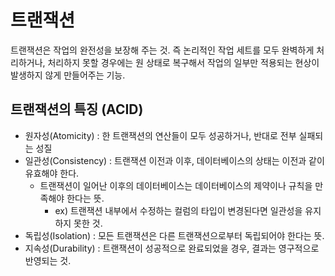 # 트랜잭션
트랜잭션은 작업의 완전성을 보장해 주는 것. 즉 논리적인 작업 세트를 모두 완벽하게 처리하거나, 
처리하지 못할 경우에는 원 상태로 복구해서 작업의 일부만 적용되는 현상이 발생하지 않게 만들어주는 기능.

## 트랜잭션의 특징 (ACID)
- 원자성(Atomicity) : 한 트랜잭션의 연산들이 모두 성공하거나, 반대로 전부 실패되는 성질
- 일관성(Consistency) : 트랜잭션 이전과 이후, 데이터베이스의 상태는 이전과 같이 유효해야 한다.
  - 트랜잭션이 일어난 이후의 데이터베이스는 데이터베이스의 제약이나 규칙을 만족해야 한다는 뜻.
    - ex) 트랜잭션 내부에서 수정하는 컬럼의 타입이 변경된다면 일관성을 유지하지 못한 것.
- 독립성(Isolation) : 모든 트랜잭션은 다른 트랜잭션으로부터 독립되어야 한다는 뜻.
- 지속성(Durability) : 트랜잭션이 성공적으로 완료되었을 경우, 결과는 영구적으로 반영되는 것.